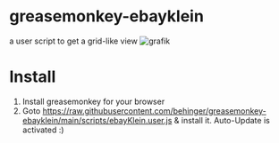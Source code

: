 # greasemonkey-ebayklein
a user script to get a grid-like view
![grafik](https://user-images.githubusercontent.com/10183650/167371840-74709e95-04b2-4ce3-a429-3ea853d329fa.png)


# Install
1) Install greasemonkey for your browser
2) Goto https://raw.githubusercontent.com/behinger/greasemonkey-ebayklein/main/scripts/ebayKlein.user.js & install it. Auto-Update is activated :)
